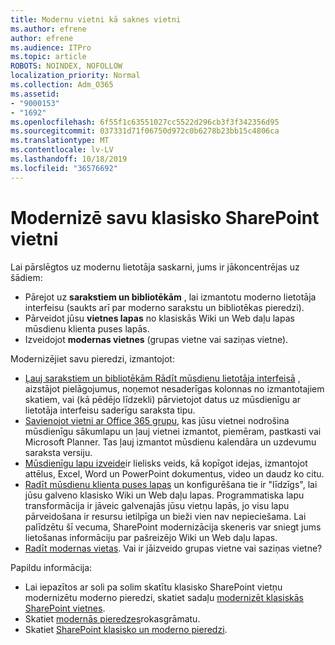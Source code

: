 ```yaml
---
title: Modernu vietni kā saknes vietni
ms.author: efrene
author: efrene
ms.audience: ITPro
ms.topic: article
ROBOTS: NOINDEX, NOFOLLOW
localization_priority: Normal
ms.collection: Adm_O365
ms.assetid:
- "9000153"
- "1692"
ms.openlocfilehash: 6f55f1c63551027cc5522d296cb3f3f342356d95
ms.sourcegitcommit: 037331d71f06750d972c0b6278b23bb15c4806ca
ms.translationtype: MT
ms.contentlocale: lv-LV
ms.lasthandoff: 10/18/2019
ms.locfileid: "36576692"
---
```

# <a name="modernize-your-classic-sharepoint-site"></a>Modernizē savu klasisko SharePoint vietni

Lai pārslēgtos uz modernu lietotāja saskarni, jums ir jākoncentrējas uz šādiem:

- Pārejot uz **sarakstiem un bibliotēkām** , lai izmantotu moderno lietotāja interfeisu (saukts arī par moderno sarakstu un bibliotēkas pieredzi).
- Pārveidot jūsu **vietnes lapas** no klasiskās Wiki un Web daļu lapas mūsdienu klienta puses lapās.
- Izveidojot **modernas vietnes** (grupas vietne vai saziņas vietne).

Modernizējiet savu pieredzi, izmantojot:
- [Ļauj sarakstiem un bibliotēkām Rādīt mūsdienu lietotāja interfeisā](https://docs.microsoft.com/sharepoint/dev/transform/modernize-userinterface-lists-and-libraries) , aizstājot pielāgojumus, noņemot nesaderīgas kolonnas no izmantotajiem skatiem, vai (kā pēdējo līdzekli) pārvietojot datus uz mūsdienīgu ar lietotāja interfeisu saderīgu saraksta tipu.
- [Savienojot vietni ar Office 365 grupu](https://docs.microsoft.com/sharepoint/dev/transform/modernize-connect-to-office365-group), kas jūsu vietnei nodrošina mūsdienīgu sākumlapu un ļauj vietnei izmantot, piemēram, pastkasti vai Microsoft Planner. Tas ļauj izmantot mūsdienu kalendāra un uzdevumu saraksta versiju.
- [Mūsdienīgu lapu izveide](https://support.office.com/article/create-and-use-modern-pages-on-a-sharepoint-site-b3d46deb-27a6-4b1e-87b8-df851e503dec)ir lielisks veids, kā kopīgot idejas, izmantojot attēlus, Excel, Word un PowerPoint dokumentus, video un daudz ko citu.
- [Radīt mūsdienu klienta puses lapas](https://docs.microsoft.com/sharepoint/dev/transform/modernize-userinterface-site-pages) un konfigurēšana tie ir "līdzīgs", lai jūsu galveno klasisko Wiki un Web daļu lapas. Programmatiska lapu transformācija ir jāveic galvenajās jūsu vietņu lapās, jo visu lapu pārveidošana ir resursu ietilpīga un bieži vien nav nepieciešama. Lai palīdzētu šī vecuma, SharePoint modernizācija skeneris var sniegt jums lietošanas informāciju par pašreizējo Wiki un Web daļu lapas.
- [Radīt modernas vietas](https://support.office.com/article/create-a-team-site-in-sharepoint-ef10c1e7-15f3-42a3-98aa-b5972711777d). Vai ir jāizveido grupas vietne vai saziņas vietne?

Papildu informācija: 
- Lai iepazītos ar soli pa solim skatītu klasisko SharePoint vietņu modernizētu moderno pieredzi, skatiet sadaļu [modernizēt klasiskās SharePoint vietnes](https://docs.microsoft.com/sharepoint/dev/transform/modernize-classic-sites).
- Skatiet [modernās pieredzes](https://docs.microsoft.com/sharepoint/guide-to-sharepoint-modern-experience)rokasgrāmatu.
- Skatiet [SharePoint klasisko un moderno pieredzi](https://support.office.com/article/sharepoint-classic-and-modern-experiences-5725c103-505d-4a6e-9350-300d3ec7d73f). 




